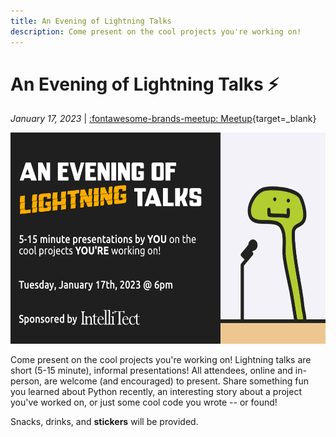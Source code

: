 ```yaml
---
title: An Evening of Lightning Talks
description: Come present on the cool projects you're working on!
---
```


# An Evening of Lightning Talks ⚡
_January 17, 2023_ | [:fontawesome-brands-meetup: Meetup](https://www.meetup.com/Python-Spokane/events/290234460/){target=_blank}

<img src="/img/an-evening-of-lightning-talks.jpg" width="600" height="337.5">

Come present on the cool projects you're working on! Lightning talks are short (5-15 minute), informal presentations! All attendees, online and in-person, are welcome (and encouraged) to present. Share something fun you learned about Python recently, an interesting story about a project you've worked on, or just some cool code you wrote -- or found!

Snacks, drinks, and **stickers** will be provided.
